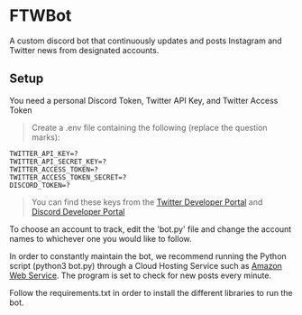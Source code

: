 # FTWBot

A custom discord bot that continuously updates and posts Instagram and Twitter news from designated accounts.

Setup
---
You need a personal Discord Token, Twitter API Key, and Twitter Access Token
>Create a .env file containing the following (replace the question marks):
```
TWITTER_API_KEY=?
TWITTER_API_SECRET_KEY=?
TWITTER_ACCESS_TOKEN=?
TWITTER_ACCESS_TOKEN_SECRET=?
DISCORD_TOKEN=?
```
>You can find these keys from the [Twitter Developer Portal](https://developer.twitter.com/en/portal/petition/essential/basic-info) and [Discord Developer Portal](https://discord.com/developers/docs/intro)

To choose an account to track, edit the 'bot.py' file and change the account names to whichever one you would like to follow.

In order to constantly maintain the bot, we recommend running the Python script (python3 bot.py) through a Cloud Hosting Service such as [Amazon Web Service](https://aws.amazon.com/). The program is set to check for new posts every minute.

Follow the requirements.txt in order to install the different libraries to run the bot.
